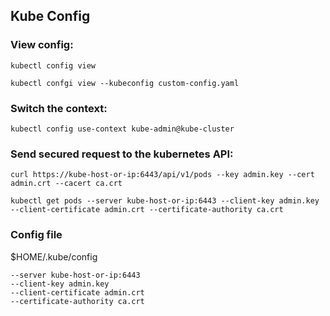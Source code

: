 ## Kube Config

### View config:

```shell
kubectl config view
```

```shell
kubectl confgi view --kubeconfig custom-config.yaml
```

### Switch the context:

```shell
kubectl config use-context kube-admin@kube-cluster
```

### Send secured request to the kubernetes API:

```shell
curl https://kube-host-or-ip:6443/api/v1/pods --key admin.key --cert admin.crt --cacert ca.crt
```

```shell
kubectl get pods --server kube-host-or-ip:6443 --client-key admin.key --client-certificate admin.crt --certificate-authority ca.crt
```

### Config file

$HOME/.kube/config

```text
--server kube-host-or-ip:6443
--client-key admin.key
--client-certificate admin.crt
--certificate-authority ca.crt
```

